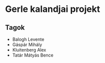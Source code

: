 # Gerle kalandjai projekt

## Tagok

- Balogh Levente
- Gáspár Mihály
- Kluitenberg Alex
- Tatár Mátyás Bence
